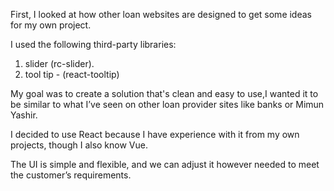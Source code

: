First, I looked at how other loan websites are designed to get some ideas for my own project.

I used the following third-party libraries:
1. slider (rc-slider).
2. tool tip - (react-tooltip)

My goal was to create a solution that's clean and easy to use,I wanted it to be similar to what I’ve seen on other loan provider sites like banks or Mimun Yashir.

I decided to use React because I have experience with it from my own projects, though I also know Vue.

The UI is simple and flexible, and we can adjust it however needed to meet the customer’s requirements.
